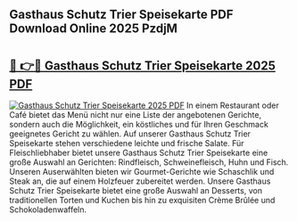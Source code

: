 ## Gasthaus Schutz Trier Speisekarte PDF Download Online 2025 PzdjM

# <h2><a href="http://gc882b9.nevu.top/?p=Gasthaus+Schutz+Trier+Speisekarte">🔗 👉🔴 Gasthaus Schutz Trier Speisekarte 2025 PDF</a></h2>

[![Gasthaus Schutz Trier Speisekarte 2025 PDF](https://i.imgur.com/dBaPXMq.png)](http://gc882b9.nevu.top/?p=Gasthaus+Schutz+Trier+Speisekarte)
In einem Restaurant oder Café bietet das Menü nicht nur eine Liste der angebotenen Gerichte, sondern auch die Möglichkeit, ein köstliches und für Ihren Geschmack geeignetes Gericht zu wählen. Auf unserer Gasthaus Schutz Trier Speisekarte stehen verschiedene leichte und frische Salate. Für Fleischliebhaber bietet unsere Gasthaus Schutz Trier Speisekarte eine große Auswahl an Gerichten: Rindfleisch, Schweinefleisch, Huhn und Fisch. Unseren Auserwählten bieten wir Gourmet-Gerichte wie Schaschlik und Steak an, die auf einem Holzfeuer zubereitet werden. Unsere Gasthaus Schutz Trier Speisekarte bietet eine große Auswahl an Desserts, von traditionellen Torten und Kuchen bis hin zu exquisiten Crème Brûlée und Schokoladenwaffeln.
